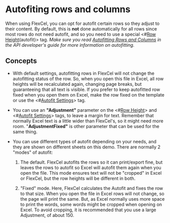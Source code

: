 # Autofiting rows and columns

When using FlexCel, you can opt for autofit certain rows so they adjust
to their content. By default, this is **not** done automatically for all
rows since most rows do not need autofit, and so you need to use a special
\<\#[Row Height](https://download.tmssoftware.com/flexcel/doc/net/guides/reports-tag-reference.html#row-height)(autofit)\> tag. *Make sure you read 
[Autofitting Rows and Columns](https://download.tmssoftware.com/flexcel/doc/net/guides/api-developer-guide.html#autofitting-rows-and-columns) in the API developer's guide for more information on autofitting.*

## Concepts

- With default settings, autofitting rows in FlexCel will not change the
  autofitting status of the row. So, when you open this file in
  Excel, all row heights will be recalculated again, changing page
  breaks, but guaranteeing that all text is visible. If you prefer
  to keep autofitted row fixed when you open them on Excel, make the
  row fixed on the template or use the \<\#[Autofit Settings](https://download.tmssoftware.com/flexcel/doc/net/guides/reports-tag-reference.html#autofit-settings)\> tag.

- You can use an **\"Adjustment\"** parameter on the \<\#[Row Height](https://download.tmssoftware.com/flexcel/doc/net/guides/reports-tag-reference.html#row-height)\> and \<\#[Autofit Settings](https://download.tmssoftware.com/flexcel/doc/net/guides/reports-tag-reference.html#autofit-settings)\> tags, to
  leave a margin for text. Remember that normally Excel text is a
  little wider than FlexCel\'s, so it might need more room.
  \"**AdjustmentFixed\"** is other parameter that can be used for
  the same thing.

- You can use different types of autofit depending on your needs, and
  they are shown on different sheets on this demo. There are
  normally 2 \"modes\" of autofit:

   1. The default. FlexCel autofits the rows so it can print/export
   fine, but leaves the rows to autofit so Excel will autofit them
     again when you open the file. This mode ensures text will not be
     \"cropped\" in Excel or FlexCel, but the row heights will be
     different in both.

   2. \"Fixed\" mode. Here, FlexCel calculates the Autofit and fixes
   the row to that size. When you open the file in Excel rows will
   not change, so the page will print the same. But, as Excel
   normally uses more space to print the words, some words might be
   cropped when opening on Excel. To avoid cropping, it is
   recommended that you use a large Adjustment, of about 150.
